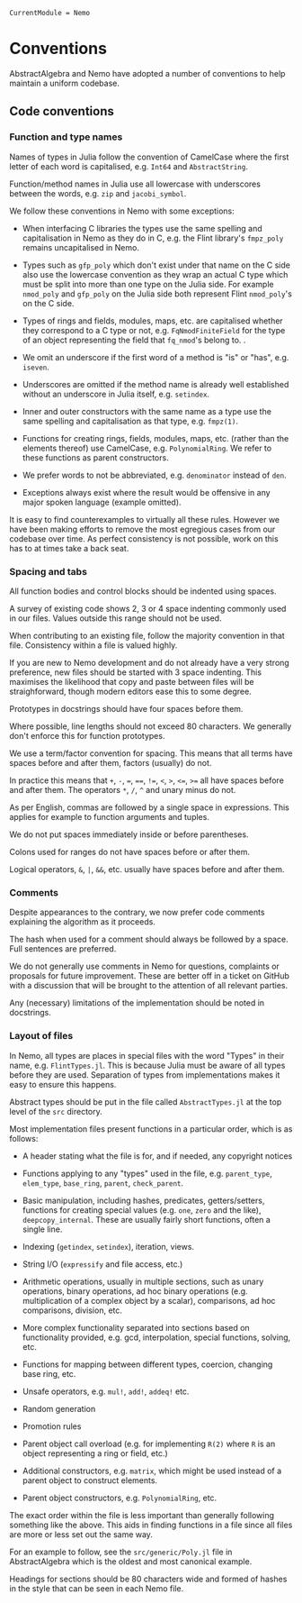 ```@meta
CurrentModule = Nemo
```

# Conventions

AbstractAlgebra and Nemo have adopted a number of conventions to help maintain
a uniform codebase.

## Code conventions

### Function and type names

Names of types in Julia follow the convention of CamelCase where the first
letter of each word is capitalised, e.g. `Int64` and `AbstractString`.

Function/method names in Julia use all lowercase with underscores between
the words, e.g. `zip` and `jacobi_symbol`.

We follow these conventions in Nemo with some exceptions:

* When interfacing C libraries the types use the same spelling and
capitalisation in Nemo as they do in C, e.g. the Flint library's `fmpz_poly`
remains uncapitalised in Nemo.

* Types such as `gfp_poly` which don't exist under that name on the C side
also use the lowercase convention as they wrap an actual C type which must be
split into more than one type on the Julia side. For example `nmod_poly` and
`gfp_poly` on the Julia side both represent Flint `nmod_poly`'s on the C side.

* Types of rings and fields, modules, maps, etc. are capitalised whether they
correspond to a C type or not, e.g. `FqNmodFiniteField` for the type of an
object representing the field that `fq_nmod`'s belong to.
.
* We omit an underscore if the first word of a method is "is" or "has", e.g.
`iseven`.

* Underscores are omitted if the method name is already well established
without an underscore in Julia itself, e.g. `setindex`.

* Inner and outer constructors with the same name as a type use the same
spelling and capitalisation as that type, e.g. `fmpz(1)`.

* Functions for creating rings, fields, modules, maps, etc. (rather than the
elements thereof) use CamelCase, e.g. `PolynomialRing`. We refer to these 
functions as parent constructors.

* We prefer words to not be abbreviated, e.g. `denominator` instead of `den`.

* Exceptions always exist where the result would be offensive in any major
spoken language (example omitted).

It is easy to find counterexamples to virtually all these rules. However we
have been making efforts to remove the most egregious cases from our codebase
over time. As perfect consistency is not possible, work on this has to at
times take a back seat.

### Spacing and tabs

All function bodies and control blocks should be indented using spaces.

A survey of existing code shows 2, 3 or 4 space indenting commonly used in our
files. Values outside this range should not be used.

When contributing to an existing file, follow the majority convention in that
file. Consistency within a file is valued highly.

If you are new to Nemo development and do not already have a very strong
preference, new files should be started with 3 space indenting. This maximises
the likelihood that copy and paste between files will be straighforward, though
modern editors ease this to some degree.

Prototypes in docstrings should have four spaces before them.

Where possible, line lengths should not exceed 80 characters. We generally
don't enforce this for function prototypes.

We use a term/factor convention for spacing. This means that all terms have
spaces before and after them, factors (usually) do not.

In practice this means that `+`, `-`, `=`, `==`, `!=`, `<`, `>`, `<=`, `>=` all
have spaces before and after them. The operators `*`, `/`, `^` and unary minus
do not.

As per English, commas are followed by a single space in expressions. This
applies for example to function arguments and tuples.

We do not put spaces immediately inside or before parentheses.

Colons used for ranges do not have spaces before or after them.

Logical operators, `&`, `|`, `&&`, etc. usually have spaces before and after
them.

### Comments

Despite appearances to the contrary, we now prefer code comments explaining the
algorithm as it proceeds.

The hash when used for a comment should always be followed by a space. Full
sentences are preferred.

We do not generally use comments in Nemo for questions, complaints or
proposals for future improvement. These are better off in a ticket on GitHub
with a discussion that will be brought to the attention of all relevant
parties.

Any (necessary) limitations of the implementation should be noted in
docstrings.

### Layout of files

In Nemo, all types are places in special files with the word "Types" in their
name, e.g. `FlintTypes.jl`. This is because Julia must be aware of all types
before they are used. Separation of types from implementations makes it easy
to ensure this happens.

Abstract types should be put in the file called `AbstractTypes.jl` at the top
level of the `src` directory.

Most implementation files present functions in a particular order, which is as
follows:

* A header stating what the file is for, and if needed, any copyright notices

* Functions applying to any "types" used in the file, e.g. `parent_type`,
`elem_type`, `base_ring`, `parent`, `check_parent`.

* Basic manipulation, including hashes, predicates, getters/setters, functions
for creating special values (e.g. `one`, `zero` and the like),
`deepcopy_internal`. These are usually fairly short functions, often a single
line.

* Indexing (`getindex`, `setindex`), iteration, views.

* String I/O (`expressify` and file access, etc.)

* Arithmetic operations, usually in multiple sections, such as unary
operations, binary operations, ad hoc binary operations (e.g. multiplication
of a complex object by a scalar), comparisons, ad hoc comparisons, division,
etc.

* More complex functionality separated into sections based on functionality
provided, e.g. gcd, interpolation, special functions, solving, etc.

* Functions for mapping between different types, coercion, changing base ring,
etc.

* Unsafe operators, e.g. `mul!`, `add!`, `addeq!` etc.

* Random generation

* Promotion rules

* Parent object call overload (e.g. for implementing `R(2)` where `R` is an
object representing a ring or field, etc.)

* Additional constructors, e.g. `matrix`, which might be used instead of a
parent object to construct elements.

* Parent object constructors, e.g. `PolynomialRing`, etc.

The exact order within the file is less important than generally following
something like the above. This aids in finding functions in a file since all
files are more or less set out the same way.

For an example to follow, see the `src/generic/Poly.jl` file in AbstractAlgebra
which is the oldest and most canonical example.

Headings for sections should be 80 characters wide and formed of hashes in the
style that can be seen in each Nemo file.


